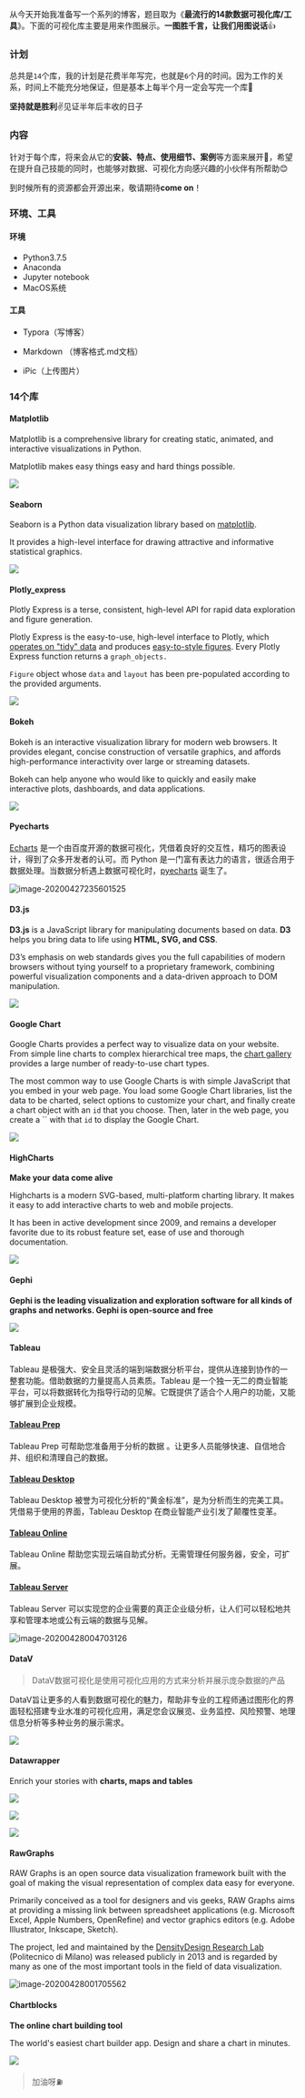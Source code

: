 从今天开始我准备写一个系列的博客，题目取为《**最流行的14款数据可视化库/工具**》。下面的可视化库主要是用来作图展示。**一图胜千言，让我们用图说话**👍


<!--MORE-->

### 计划

总共是`14`个库，我的计划是花费半年写完，也就是`6`个月的时间。因为工作的关系，时间上不能充分地保证，但是基本上每半个月一定会写完一个库💪

**坚持就是胜利**✌️见证半年后丰收的日子

### 内容

针对于每个库，将来会从它的**安装、特点、使用细节、案例**等方面来展开😬，希望在提升自己技能的同时，也能够对数据、可视化方向感兴趣的小伙伴有所帮助😊

到时候所有的资源都会开源出来，敬请期待**come on**！

### 环境、工具

#### 环境

- Python3.7.5
- Anaconda
- Jupyter notebook
- MacOS系统

#### 工具

- Typora（写博客）

- Markdown （博客格式.md文档）

- iPic（上传图片）

  

### 14个库

#### Matplotlib

Matplotlib is a comprehensive library for creating static, animated, and interactive visualizations in Python.

Matplotlib makes easy things easy and hard things possible.

![](https://tva1.sinaimg.cn/large/007S8ZIlgy1ge8rdvbg0mj30u807sgmt.jpg)

#### Seaborn

Seaborn is a Python data visualization library based on [matplotlib](https://matplotlib.org/).

 It provides a high-level interface for drawing attractive and informative statistical graphics.

![](https://tva1.sinaimg.cn/large/007S8ZIlgy1ge8rdqe2f3j3124078t9j.jpg)

#### Plotly_express

Plotly Express is a terse, consistent, high-level API for rapid data exploration and figure generation.

Plotly Express is the easy-to-use, high-level interface to Plotly, which [operates on "tidy" data](https://plotly.com/python/px-arguments/) and produces [easy-to-style figures](https://plotly.com/python/styling-plotly-express/). Every Plotly Express function returns a `graph_objects.`

`Figure` object whose `data` and `layout` has been pre-populated according to the provided arguments.

![](https://tva1.sinaimg.cn/large/007S8ZIlgy1ge8rgnqkiaj30sm0cqwf4.jpg)

#### Bokeh

Bokeh is an interactive visualization library for modern web browsers. It provides elegant, concise construction of versatile graphics, and affords high-performance interactivity over large or streaming datasets. 

Bokeh can help anyone who would like to quickly and easily make interactive plots, dashboards, and data applications.

![](https://tva1.sinaimg.cn/large/007S8ZIlgy1ge8rh4lx4rj30km08idg8.jpg)

#### Pyecharts

[Echarts](https://github.com/ecomfe/echarts) 是一个由百度开源的数据可视化，凭借着良好的交互性，精巧的图表设计，得到了众多开发者的认可。而 Python 是一门富有表达力的语言，很适合用于数据处理。当数据分析遇上数据可视化时，[pyecharts](https://github.com/pyecharts/pyecharts) 诞生了。

![image-20200427235601525](https://tva1.sinaimg.cn/large/007S8ZIlgy1ge8rkwv4ypj30mm0dcjv0.jpg)

#### D3.js

**D3.js** is a JavaScript library for manipulating documents based on data. **D3** helps you bring data to life using **HTML, SVG, and CSS**. 

D3’s emphasis on web standards gives you the full capabilities of modern browsers without tying yourself to a proprietary framework, combining powerful visualization components and a data-driven approach to DOM manipulation.

![](https://tva1.sinaimg.cn/large/007S8ZIlgy1ge8rp63istj315206e3z3.jpg)

#### Google Chart

Google Charts provides a perfect way to visualize data on your website. From simple line charts to complex hierarchical tree maps, the [chart gallery](https://developers.google.com/chart/interactive/docs/gallery) provides a large number of ready-to-use chart types.

The most common way to use Google Charts is with simple JavaScript that you embed in your web page. You load some Google Chart libraries, list the data to be charted, select options to customize your chart, and finally create a chart object with an `id` that you choose. Then, later in the web page, you create a `` with that `id` to display the Google Chart.

![](https://tva1.sinaimg.cn/large/007S8ZIlgy1ge8rp19vjuj30q8064jru.jpg)

#### HighCharts

**Make your data come alive**

Highcharts is a modern SVG-based, multi-platform charting library. It makes it easy to add interactive charts to web and mobile projects.

 It has been in active development since 2009, and remains a developer favorite due to its robust feature set, ease of use and thorough documentation.

![](https://tva1.sinaimg.cn/large/007S8ZIlgy1ge8rsnihwjj30x405u0t7.jpg)

#### Gephi

**Gephi is the leading visualization and exploration software for all kinds of graphs and networks. Gephi is open-source and free**

![](https://tva1.sinaimg.cn/large/007S8ZIlgy1ge8rxdu3xfj30oe08e411.jpg)

#### Tableau

Tableau 是极强大、安全且灵活的端到端数据分析平台，提供从连接到协作的一整套功能。借助数据的力量提高人员素质。Tableau 是一个独一无二的商业智能平台，可以将数据转化为指导行动的见解。它既提供了适合个人用户的功能，又能够扩展到企业规模。

#### [Tableau Prep](https://www.tableau.com/zh-cn/products/prep) 

Tableau Prep 可帮助您准备用于分析的数据 。让更多人员能够快速、自信地合并、组织和清理自己的数据。

#### [Tableau Desktop](https://www.tableau.com/zh-cn/products/desktop) 

Tableau Desktop 被誉为可视化分析的“黄金标准”，是为分析而生的完美工具。凭借易于使用的界面，Tableau Desktop 在商业智能产业引发了颠覆性变革。

#### [Tableau Online](https://www.tableau.com/zh-cn/products/cloud-bi) 

Tableau Online 帮助您实现云端自助式分析。无需管理任何服务器，安全，可扩展。

#### [Tableau Server](https://www.tableau.com/zh-cn/products/server) 

Tableau Server 可以实现您的企业需要的真正企业级分析，让人们可以轻松地共享和管理本地或公有云端的数据与见解。

![image-20200428004703126](https://tva1.sinaimg.cn/large/007S8ZIlgy1ge8t1zzf99j30to0g4q5h.jpg)

#### DataV

> DataV数据可视化是使用可视化应用的方式来分析并展示庞杂数据的产品

DataV旨让更多的人看到数据可视化的魅力，帮助非专业的工程师通过图形化的界面轻松搭建专业水准的可视化应用，满足您会议展览、业务监控、风险预警、地理信息分析等多种业务的展示需求。

![](https://tva1.sinaimg.cn/large/007S8ZIlgy1ge8sytk6buj317e0g8q85.jpg)



#### Datawrapper

Enrich your stories with **charts, maps and tables**

![](https://tva1.sinaimg.cn/large/007S8ZIlgy1ge8sdgh6q9j30u00u0gqk.jpg)

![](https://tva1.sinaimg.cn/large/007S8ZIlgy1ge8sdonkwaj30u00u00wf.jpg)

![](https://tva1.sinaimg.cn/large/007S8ZIlgy1ge8sdyhh4dj30u00u0dko.jpg)

#### RawGraphs

RAW Graphs is an open source data visualization framework built with the goal of making the visual representation of complex data easy for everyone.

Primarily conceived as a tool for designers and vis geeks, RAW Graphs aims at providing a missing link between spreadsheet applications (e.g. Microsoft Excel, Apple Numbers, OpenRefine) and vector graphics editors (e.g. Adobe Illustrator, Inkscape, Sketch).

The project, led and maintained by the [DensityDesign Research Lab](http://www.densitydesign.org/) (Politecnico di Milano) was released publicly in 2013 and is regarded by many as one of the most important tools in the field of data visualization.

![image-20200428001705562](https://tva1.sinaimg.cn/large/007S8ZIlgy1ge8s6tkyl0j30u006ajrt.jpg)

#### Chartblocks

**The online chart building tool**

The world's easiest chart builder app. Design and share a chart in minutes.

![](https://tva1.sinaimg.cn/large/007S8ZIlgy1ge8s96uc6vj30fe0523z5.jpg)

> 加油呀⛽️
